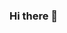 ### Hi there 👋

<!--
**2Gily/2Gily** is a ✨ _special_ ✨ repository because its `README.md` (this file) appears on your GitHub profile.

<a href="[연결할 링크]" target="_blank"><img src="https://img.shields.io/badge/C-#A8B9CC?style=flat-square&logo=C&logoColor=white"/></a>

- 🔭 I’m currently working on ...
- 🌱 I’m currently learning ...
- 👯 I’m looking to collaborate on ...
- 🤔 I’m looking for help with ...
- 💬 Ask me about ...
- 📫 How to reach me: ...
- 😄 Pronouns: ...
- ⚡ Fun fact: ...
-->
